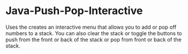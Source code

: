 # Java-Push-Pop-Interactive
Uses the creates an interactive menu that allows you to add or pop off numbers to a stack. You can also clear the stack or toggle the buttons to push from the front or back of the stack or pop from front or back of the stack.
